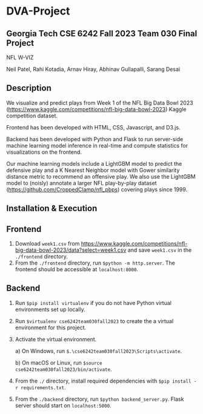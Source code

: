 # DVA-Project

## Georgia Tech CSE 6242 Fall 2023 Team 030 Final Project

NFL W-VIZ

Neil Patel, Rahi Kotadia, Arnav Hiray, Abhinav Gullapalli, Sarang Desai

## Description

We visualize and predict plays from Week 1 of the NFL Big Data Bowl 2023 (https://www.kaggle.com/competitions/nfl-big-data-bowl-2023) Kaggle competition dataset. 

Frontend has been developed with HTML, CSS, Javascript, and D3.js. 

Backend has been developed with Python and Flask to run server-side machine learning model inference in real-time and compute statistics for visualizations on the frontend.

Our machine learning models include a LightGBM model to predict the defensive play and a K Nearest Neighbor model with Gower similarity distance metric to recommend an offensive play. We also use the LightGBM model to (noisly) annotate a larger NFL play-by-play dataset (https://github.com/CroppedClamp/nfl_pbps) covering plays since 1999.

## Installation & Execution

## Frontend
1. Download ```week1.csv``` from https://www.kaggle.com/competitions/nfl-big-data-bowl-2023/data?select=week1.csv and save ```week1.csv``` in the ```./frontend``` directory.
2. From the ```./frontend``` directory, run ```$python -m http.server```. The frontend should be accessible at ```localhost:8000```.

## Backend
1. Run ```$pip install virtualenv``` if you do not have Python virtual environments set up locally.
2. Run ```$virtualenv cse6242team030fall2023``` to create the a virtual environment for this project.
3. Activate the virtual environment.

    a) On Windows, run ```$.\cse6242team030fall2023\Scripts\activate```.

    b) On macOS or Linux, run ```$source cse6242team030fall2023/bin/activate```.

4. From the ```./``` directory, install required dependencies with ```$pip install -r requirements.txt```.
5. From the ```./backend``` directory, run ```$python backend_server.py```. Flask server should start on ```localhost:5000```.

